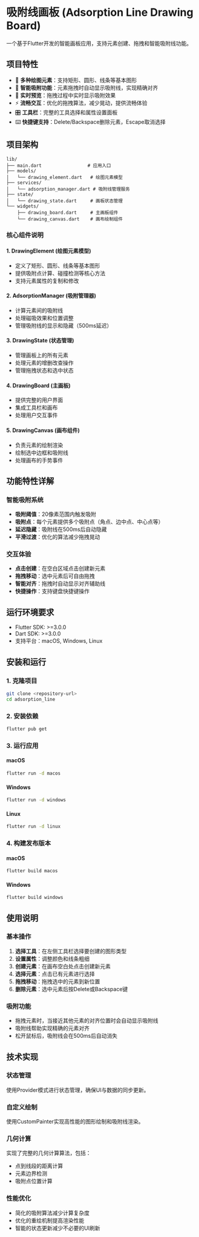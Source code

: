 # 吸附线画板 (Adsorption Line Drawing Board)

一个基于Flutter开发的智能画板应用，支持元素创建、拖拽和智能吸附线功能。

## 项目特性

- 🎨 **多种绘图元素**：支持矩形、圆形、线条等基本图形
- 🧲 **智能吸附功能**：元素拖拽时自动显示吸附线，实现精确对齐
- 🎯 **实时预览**：拖拽过程中实时显示吸附效果
- ⚡ **流畅交互**：优化的拖拽算法，减少晃动，提供流畅体验
- 🎛️ **工具栏**：完整的工具选择和属性设置面板
- ⌨️ **快捷键支持**：Delete/Backspace删除元素，Escape取消选择

## 项目架构

```
lib/
├── main.dart                 # 应用入口
├── models/
│   └── drawing_element.dart   # 绘图元素模型
├── services/
│   └── adsorption_manager.dart # 吸附线管理服务
├── state/
│   └── drawing_state.dart     # 画板状态管理
└── widgets/
    ├── drawing_board.dart     # 主画板组件
    └── drawing_canvas.dart    # 画布绘制组件
```

### 核心组件说明

#### 1. DrawingElement (绘图元素模型)
- 定义了矩形、圆形、线条等基本图形
- 提供吸附点计算、碰撞检测等核心方法
- 支持元素属性的复制和修改

#### 2. AdsorptionManager (吸附管理器)
- 计算元素间的吸附线
- 处理磁吸效果和位置调整
- 管理吸附线的显示和隐藏（500ms延迟）

#### 3. DrawingState (状态管理)
- 管理画板上的所有元素
- 处理元素的增删改查操作
- 管理拖拽状态和选中状态

#### 4. DrawingBoard (主画板)
- 提供完整的用户界面
- 集成工具栏和画布
- 处理用户交互事件

#### 5. DrawingCanvas (画布组件)
- 负责元素的绘制渲染
- 绘制选中边框和吸附线
- 处理画布的手势事件

## 功能特性详解

### 智能吸附系统
- **吸附阈值**：20像素范围内触发吸附
- **吸附点**：每个元素提供多个吸附点（角点、边中点、中心点等）
- **延迟隐藏**：吸附线在500ms后自动隐藏
- **平滑过渡**：优化的算法减少拖拽晃动

### 交互体验
- **点击创建**：在空白区域点击创建新元素
- **拖拽移动**：选中元素后可自由拖拽
- **智能对齐**：拖拽时自动显示对齐辅助线
- **快捷操作**：支持键盘快捷键操作

## 运行环境要求

- Flutter SDK: >=3.0.0
- Dart SDK: >=3.0.0
- 支持平台：macOS, Windows, Linux

## 安装和运行

### 1. 克隆项目
```bash
git clone <repository-url>
cd adsorption_line
```

### 2. 安装依赖
```bash
flutter pub get
```

### 3. 运行应用

#### macOS
```bash
flutter run -d macos
```

#### Windows
```bash
flutter run -d windows
```

#### Linux
```bash
flutter run -d linux
```

### 4. 构建发布版本

#### macOS
```bash
flutter build macos
```

#### Windows
```bash
flutter build windows
```

## 使用说明

### 基本操作
1. **选择工具**：在左侧工具栏选择要创建的图形类型
2. **设置属性**：调整颜色和线条粗细
3. **创建元素**：在画布空白处点击创建新元素
4. **选择元素**：点击已有元素进行选择
5. **拖拽移动**：拖拽选中的元素到新位置
6. **删除元素**：选中元素后按Delete或Backspace键

### 吸附功能
- 拖拽元素时，当接近其他元素的对齐位置时会自动显示吸附线
- 吸附线帮助实现精确的元素对齐
- 松开鼠标后，吸附线会在500ms后自动消失

## 技术实现

### 状态管理
使用Provider模式进行状态管理，确保UI与数据的同步更新。

### 自定义绘制
使用CustomPainter实现高性能的图形绘制和吸附线渲染。

### 几何计算
实现了完整的几何计算算法，包括：
- 点到线段的距离计算
- 元素边界检测
- 吸附点位置计算

### 性能优化
- 简化的吸附算法减少计算复杂度
- 优化的重绘机制提高渲染性能
- 智能的状态更新减少不必要的UI刷新

